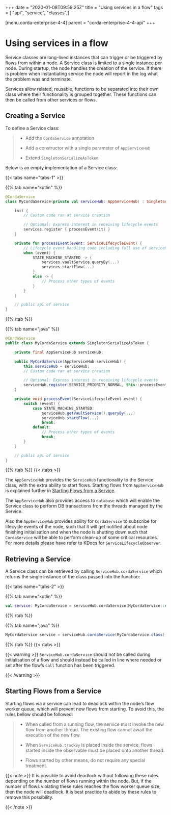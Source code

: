 +++
date = "2020-01-08T09:59:25Z"
title = "Using services in a flow"
tags = [ "api", "service", "classes",]

[menu.corda-enterprise-4-4]
parent = "corda-enterprise-4-4-api"
+++



# Using services in a flow

Service classes are long-lived instances that can trigger or be triggered by flows from within a node. A Service class is limited to a
            single instance per node. During startup, the node handles the creation of the service. If there is problem when instantiating service
            the node will report in the log what the problem was and terminate.

Services allow related, reusable, functions to be separated into their own class where their functionality is
            grouped together. These functions can then be called from other services or flows.


## Creating a Service

To define a Service class:

> 
> 
> * Add the `CordaService` annotation
> 
> 
> * Add a constructor with a single parameter of `AppServiceHub`
> 
> 
> * Extend `SingletonSerializeAsToken`
> 
> 
Below is an empty implementation of a Service class:


{{< tabs name="tabs-1" >}}


{{% tab name="kotlin" %}}
```kotlin
@CordaService
class MyCordaService(private val serviceHub: AppServiceHub) : SingletonSerializeAsToken() {

    init {
        // Custom code ran at service creation

        // Optional: Express interest in receiving lifecycle events
        services.register { processEvent(it) }
    }

    private fun processEvent(event: ServiceLifecycleEvent) {
        // Lifecycle event handling code including full use of serviceHub
        when (event) {
            STATE_MACHINE_STARTED -> {
                services.vaultService.queryBy(...)
                services.startFlow(...)
            }
            else -> {
                // Process other types of events
            }
        }
    }

    // public api of service
}
```
{{% /tab %}}

{{% tab name="java" %}}
```java
@CordaService
public class MyCordaService extends SingletonSerializeAsToken {

    private final AppServiceHub serviceHub;

    public MyCordaService(AppServiceHub serviceHub) {
        this.serviceHub = serviceHub;
        // Custom code ran at service creation

        // Optional: Express interest in receiving lifecycle events
        serviceHub.register(SERVICE_PRIORITY_NORMAL, this::processEvent);
    }

    private void processEvent(ServiceLifecycleEvent event) {
        switch (event) {
            case STATE_MACHINE_STARTED:
                serviceHub.getVaultService().queryBy(...)
                serviceHub.startFlow(...)
                break;
            default:
                // Process other types of events
                break;
        }
    }

    // public api of service
}
```
{{% /tab %}}
{{< /tabs >}}

The `AppServiceHub` provides the `ServiceHub` functionality to the Service class, with the extra ability to start flows. Starting flows
                from `AppServiceHub` is explained further in [Starting Flows from a Service](#starting-flows-from-a-service).

The `AppServiceHub` also provides access to `database` which will enable the Service class to perform DB transactions from the threads
                managed by the Service.

Also the `AppServiceHub` provides ability for `CordaService` to subscribe for lifecycle events of the node, such that it will get notified
                about node finishing initialisation and when the node is shutting down such that `CordaService` will be able to perform clean-up of some
                critical resources. For more details please have refer to KDocs for `ServiceLifecycleObserver`.


## Retrieving a Service

A Service class can be retrieved by calling `ServiceHub.cordaService` which returns the single instance of the class passed into the function:


{{< tabs name="tabs-2" >}}


{{% tab name="kotlin" %}}
```kotlin
val service: MyCordaService = serviceHub.cordaService(MyCordaService::class.java)
```
{{% /tab %}}

{{% tab name="java" %}}
```java
MyCordaService service = serviceHub.cordaService(MyCordaService.class);
```
{{% /tab %}}
{{< /tabs >}}


{{< warning >}}
`ServiceHub.cordaService` should not be called during initialisation of a flow and should instead be called in line where
                    needed or set after the flow’s `call` function has been triggered.

{{< /warning >}}


## Starting Flows from a Service

Starting flows via a service can lead to deadlock within the node’s flow worker queue, which will prevent new flows from
                starting. To avoid this, the rules bellow should be followed:

> 
> 
> * When called from a running flow, the service must invoke the new flow from another thread. The existing flow cannot await the
>                             execution of the new flow.
> 
> 
> * When `ServiceHub.trackBy` is placed inside the service, flows started inside the observable must be placed onto another thread.
> 
> 
> * Flows started by other means, do not require any special treatment.
> 
> 

{{< note >}}
It is possible to avoid deadlock without following these rules depending on the number of flows running within the node. But, if the
                    number of flows violating these rules reaches the flow worker queue size, then the node will deadlock. It is best practice to
                    abide by these rules to remove this possibility.

{{< /note >}}

